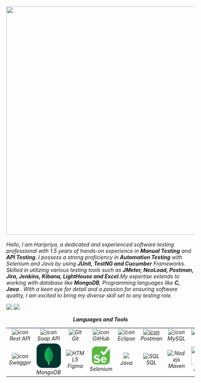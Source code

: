 ### 

<!--
**priya4-hari/priya4-hari** is a ✨ _special_ ✨ repository because its `README.md` (this file) appears on your GitHub profile.

Here are some ideas to get you started:

- 🔭 I’m currently working on ...
- 🌱 I’m currently learning ...
- 👯 I’m looking to collaborate on ...
- 🤔 I’m looking for help with ...
- 💬 Ask me about ...
- 📫 How to reach me: ...
- 😄 Pronouns: ...
- ⚡ Fun fact: ...
-->
<p style="text-align:center;">
 <img src="https://user-images.githubusercontent.com/74038190/213760705-0d5bf320-4f43-4352-b74b-0889ae726bf7.gif"  width="905" height="610" />
</p>
<em>
<p>
  Hello, I am Haripriya, a dedicated and experienced software testing professional with 1.5 years of hands-on experience in <b>Manual Testing</b> and <b >API Testing</b>. I possess a strong proficiency in <b>Automation Testing</b> with Selenium and Java by using <b>JUnit, TestNG and Cucumber</b> Frameworks. Skilled in utilizing various testing tools such as <b>JMeter, NeoLoad, Postman, Jira, Jenkins, Kibana, LightHouse and Excel.</b>My expertise extends to working with database like <b>MongoDB</b>, Programming languages like <b>C, Java</b>&nbsp;. With a keen eye for detail and a passion for ensuring software quality, I am excited to bring my diverse skill set to any testing role.
</p>
<a href="https://www.linkedin.com/in/hari-priya-b6b3501b3"><img src="https://img.shields.io/badge/linkedin-%230077B5.svg?&style=for-the-badge&logo=linkedin&logoColor=white" height=25></a> 
 <a href="https://github.com/stars/"><img src="https://img.shields.io/badge/Java-007396?style=for-the-badge&logo=java&logoColor=white" height=25></a> 
 
  <p align="center"> <b> Languages and Tools</b></p> 
<table align="center">
  <tr>
    <td align="center" width="96">
        <img src="https://user-images.githubusercontent.com/25181517/192107858-fe19f043-c502-4009-8c47-476fc89718ad.png" alt="icon" width="65" height="65" />
      <br>Rest API
    </td>
    <td align="center" width="96">
        <img src="https://user-images.githubusercontent.com/25181517/192107860-9a9f0894-0e34-4ab3-964d-6297ee4c00e9.png" alt="icon" width="65" height="65" />
      <br>Soap API
    </td>
    <td align="center" width="96"> 
        <img src="https://user-images.githubusercontent.com/25181517/192108372-f71d70ac-7ae6-4c0d-8395-51d8870c2ef0.png" width="48" height="48" alt="Git" />
      <br>Git
    </td>
    <td align="center" width="96">
        <img src="https://user-images.githubusercontent.com/25181517/192108374-8da61ba1-99ec-41d7-80b8-fb2f7c0a4948.png" alt="icon" width="65" height="65" />
      <br>GitHub
    </td>
    <td align="center" width="96">
        <img src="https://user-images.githubusercontent.com/25181517/192108892-6e9b5cdf-4e35-4a70-ad9a-801a93a07c1c.png" alt="icon" width="65" height="65" />
      <br>Eclipse
    </td>
     <td align="center" width="96">
      <a href="#macropower-tech">
        <img src="https://user-images.githubusercontent.com/25181517/192109061-e138ca71-337c-4019-8d42-4792fdaa7128.png" alt="icon" width="65" height="65" />
      </a>
      <br>Postman
    </td>
    <td align="center" width="96">
        <img src="https://techstack-generator.vercel.app/mysql-icon.svg" alt="icon" width="65" height="65" />
      <br>MySQL
    </td>
   <td align="center" width="96">
        <img src="https://user-images.githubusercontent.com/25181517/183912952-83784e94-629d-4c34-a961-ae2ae795b662.png" alt="icon" width="65" height="65" />
      <br>Jira
    </td>
    <td align="center" width="96">
        <img src="https://user-images.githubusercontent.com/25181517/183911547-990692bc-8411-4878-99a0-43506cdb69cf.png" alt="icon" width="65" height="65" />
      <br>GCP
    </td>
    <td align="center" width="96">
        <img src="https://user-images.githubusercontent.com/25181517/179090274-733373ef-3b59-4f28-9ecb-244bea700932.png" alt="icon" width="65" height="65" />
      <br>Jenkins
    </td>
  </tr>
  <tr>
  <td align="center" width="96">
        <img src="https://user-images.githubusercontent.com/25181517/186711335-a3729606-5a78-4496-9a36-06efcc74f800.png" alt="icon" width="65" height="65" />
      <br>Swagger
    <td align="center" width="96">
        <img src="https://github.com/tandpfun/skill-icons/raw/main/icons/MongoDB.svg" alt="icon" width="65" height="65" />
      <br>MongoDB
    </td>
    <td align="center"  width="96">
        <img src="https://user-images.githubusercontent.com/25181517/189715289-df3ee512-6eca-463f-a0f4-c10d94a06b2f.png" width="48" height="48" alt="HTML5" />
      <br>Figma
    </td>
    <td align="center" width="96">
        <img src="https://github.com/tandpfun/skill-icons/raw/main/icons/Selenium.svg" width="48" height="48" alt="css" />
      <br>Selenium
    </td>
    <td align="center"  width="96">
        <img src="https://user-images.githubusercontent.com/25181517/117201156-9a724800-adec-11eb-9a9d-3cd0f67da4bc.png" />
      <br>Java
    </td>
      <td align="center" width="96">
        <img src="https://4.bp.blogspot.com/-mNAYu8OwYOw/W82aXiapHYI/AAAAAAAAGkg/hjmq84D2Jj8RBp5l9rMNTk7n79KeuPw1QCEwYBhgL/s1600/InsistentSardonicAppaloosa-size_restricted.gif" width="48" height="48" alt="SQL" />
      <br>SQL
    </td>
        <td align="center" width="96">
        <img src="https://user-images.githubusercontent.com/25181517/117207242-07d5a700-adf4-11eb-975e-be04e62b984b.png" width="48" height="48" alt="Nodejs" />
      <br>Maven
      </td>
   <td align="center" width="96">
    <img src="https://user-images.githubusercontent.com/25181517/117533873-484d4480-afef-11eb-9fad-67c8605e3592.png" width="48"height="48"/>
    <br>Junit</td>
    <td alighn="center" width="96">
     <img src="https://user-images.githubusercontent.com/25181517/192106070-46255bcf-65e6-4c6b-a296-bf8d0d8fb2a7.png" width="48"height="48"/>
     <br>   C
    </td>
 <td align="center" width="96">
 <img src="https://user-images.githubusercontent.com/25181517/184117353-4b437677-c4bb-4f4c-b448-af4920576732.png" width="48"height="48"/>
 <br>Cucumber
 </td>
 </tr>
</table>
<br><br>
</tr>
</tr></tr>

